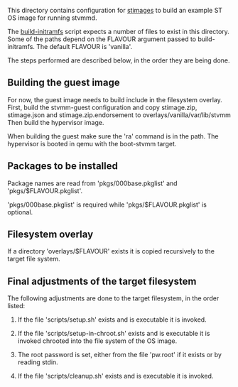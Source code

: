 This directory contains configuration for [stimages][] to build an
example ST OS image for running stvmmd.

The [build-initramfs][] script expects a number of files to exist in
this directory. Some of the paths depend on the FLAVOUR argument
passed to build-initramfs. The default FLAVOUR is 'vanilla'.

The steps performed are described below, in the order they are being
done.

[stimages]: https://git.glasklar.is/system-transparency/core/stimages
[build-initramfs]: https://git.glasklar.is/system-transparency/core/stimages/-/blob/main/build-initramfs


## Building the guest image

For now, the guest image needs to build include in the filesystem overlay.
First, build the stvmm-guest configuration and copy stimage.zip, stimage.json and
stimage.zip.endorsement to overlays/vanilla/var/lib/stvmm Then build the
hypervisor image.

When building the guest make sure the 'ra' command is in the path. The
hypervisor is booted in qemu with the boot-stvmm target.


## Packages to be installed

Package names are read from 'pkgs/000base.pkglist' and 'pkgs/$FLAVOUR.pkglist'.

'pkgs/000base.pkglist' is required while 'pkgs/$FLAVOUR.pkglist' is optional.


## Filesystem overlay

If a directory 'overlays/$FLAVOUR' exists it is copied recursively to
the target file system.


## Final adjustments of the target filesystem

The following adjustments are done to the target filesystem, in the
order listed:

1. If the file 'scripts/setup.sh' exists and is executable it is invoked.

1. If the file 'scripts/setup-in-chroot.sh' exists and is executable
it is invoked chrooted into the file system of the OS image.

1. The root password is set, either from the file 'pw.root' if it
   exists or by reading stdin.

1. If the file 'scripts/cleanup.sh' exists and is executable it is
   invoked.
